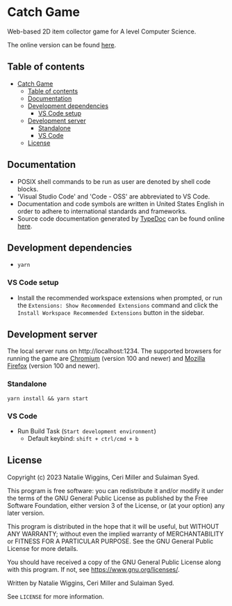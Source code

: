 # Catch Game

Web-based 2D item collector game for A level Computer Science.

The online version can be found [here][www-hosted].

## Table of contents

* [Catch Game](#catch-game)
  * [Table of contents](#table-of-contents)
  * [Documentation](#documentation)
  * [Development dependencies](#development-dependencies)
    * [VS Code setup](#vs-code-setup)
  * [Development server](#development-server)
    * [Standalone](#standalone)
    * [VS Code](#vs-code)
  * [License](#license)

## Documentation

- POSIX shell commands to be run as user are denoted by shell code blocks.
- 'Visual Studio Code' and 'Code - OSS' are abbreviated to VS Code.
- Documentation and code symbols are written in United States English in order
  to adhere to international standards and frameworks.
- Source code documentation generated by [TypeDoc][www-typedoc] can be found
  online [here][www-docs].

## Development dependencies

- `yarn`

### VS Code setup

- Install the recommended workspace extensions when prompted, or run the
  `Extensions: Show Recommended Extensions` command and click the
  `Install Workspace Recommended Extensions` button in the sidebar.

## Development server

The local server runs on http://localhost:1234. The supported browsers for
running the game are [Chromium][www-chromium] (version 100 and newer) and
[Mozilla Firefox][www-firefox] (version 100 and newer).

### Standalone

```shell
yarn install && yarn start
```

### VS Code

- Run Build Task (`Start development environment`)
  - Default keybind: `shift + ctrl/cmd + b`

## License

Copyright (c) 2023 Natalie Wiggins, Ceri Miller and Sulaiman Syed.

This program is free software: you can redistribute it and/or modify
it under the terms of the GNU General Public License as published by
the Free Software Foundation, either version 3 of the License, or
(at your option) any later version.

This program is distributed in the hope that it will be useful,
but WITHOUT ANY WARRANTY; without even the implied warranty of
MERCHANTABILITY or FITNESS FOR A PARTICULAR PURPOSE. See the
GNU General Public License for more details.

You should have received a copy of the GNU General Public License
along with this program. If not, see <https://www.gnu.org/licenses/>.

Written by Natalie Wiggins, Ceri Miller and Sulaiman Syed.

See `LICENSE` for more information.

[www-chromium]: https://www.chromium.org/Home/
[www-docs]: https://lunar-natalie.github.io/catch-game/
[www-firefox]: https://www.mozilla.org/en-GB/firefox/
[www-hosted]: https://catch-game.lunarnatalie.repl.co
[www-typedoc]: https://typedoc.org/
